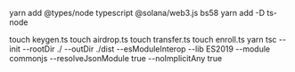 yarn add @types/node typescript @solana/web3.js bs58
yarn add -D ts-node

touch keygen.ts
touch airdrop.ts
touch transfer.ts
touch enroll.ts
yarn tsc --init --rootDir ./ --outDir ./dist --esModuleInterop --lib
ES2019 --module commonjs --resolveJsonModule true --noImplicitAny true